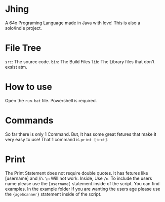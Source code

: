 # Jhing
A 64x Programing Language made in Java with love! This is also a solo/indie project.
# File Tree
  `src`: The source code.
  `bin`: The Build Files
  `lib`: The Library files that don't exsist atm.
  # How to use
   Open the `run.bat` file. Powershell is required.
  # Commands
   So far there is only 1 Command. But, It has some great fetures that make it very easy to use!
   That 1 command is `print [text]`.
   
   # Print
   The Print Statement does not require double quotes.
   It has fetures like [username] and /n. `\n` Will not work. Inside, Use `/n`.
   To include the users name please use the `[username]` statement inside of the script. You can find examples. In the example folder
   If you are wanting the users age please use the `{ageScanner}` statement inside of the script.

